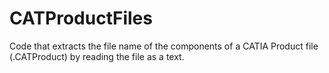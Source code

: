 # CATProductFiles
Code that extracts the file name of the components of a CATIA Product file (.CATProduct) by reading the file as a text.
